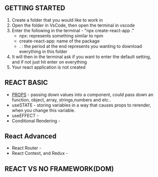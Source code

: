 ## GETTING STARTED
1. Create a folder that you would like to work in
2. Open the folder in VsCode, then open the terminal in vscode
3.  Enter the following in the terminal - "npx create-react-app ."
    - npx:  represents something similar to npm
    - create-react-app: name of the package
    - . : the period at the end represents you wanting to download everything in this folder
4. It will then in the terminal ask if you want to enter the default setting, and if not just hit enter on everything
5. Your react application is not created 


## REACT BASIC
 - [PROPS](https://www.youtube.com/watch?v=PHaECbrKgs0) - passing down values into a component, could pass down an function, object, array, strings,numbers and etc..
 - useSTATE - storing variables in a way that causes props to rerender, when you change this variable.
 - useEFFECT - 
 - Conditional Rendering - 

## React Advanced
- React Router - 
- React Context, and Redux -


## REACT VS NO FRAMEWORK(DOM)